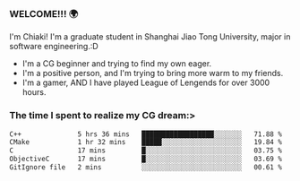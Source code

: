 ### WELCOME!!! 🌍

I'm Chiaki! I'm a graduate student in Shanghai Jiao Tong University, major in software engineering.:D

-  I'm a CG beginner and trying to find my own eager. 
-  I'm a positive person, and I'm trying to bring more warm to my friends.
-  I'm a gamer, AND I have played League of Lengends for over 3000 hours.


### The time I spent to realize my CG dream:>
<!--START_SECTION:waka-->

```txt
C++              5 hrs 36 mins   ██████████████████░░░░░░░   71.88 %
CMake            1 hr 32 mins    █████░░░░░░░░░░░░░░░░░░░░   19.84 %
C                17 mins         █░░░░░░░░░░░░░░░░░░░░░░░░   03.75 %
ObjectiveC       17 mins         █░░░░░░░░░░░░░░░░░░░░░░░░   03.69 %
GitIgnore file   2 mins          ░░░░░░░░░░░░░░░░░░░░░░░░░   00.61 %
```

<!--END_SECTION:waka-->

<!--
**Chiaki-meow/Chiaki-meow** is a ✨ _special_ ✨ repository because its `README.md` (this file) appears on your GitHub profile.

Here are some ideas to get you started:

- 🔭 I’m currently working on ...
- 🌱 I’m currently learning ...
- 👯 I’m looking to collaborate on ...
- 🤔 I’m looking for help with ...
- 💬 Ask me about ...
- 📫 How to reach me: ...
- 😄 Pronouns: ...
- ⚡ Fun fact: ...
-->

